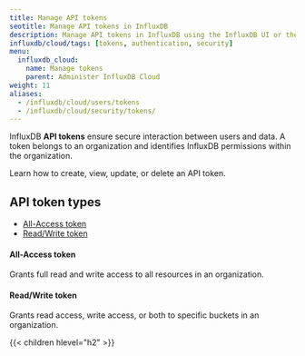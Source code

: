 ```yaml
---
title: Manage API tokens
seotitle: Manage API tokens in InfluxDB
description: Manage API tokens in InfluxDB using the InfluxDB UI or the influx CLI.
influxdb/cloud/tags: [tokens, authentication, security]
menu:
  influxdb_cloud:
    name: Manage tokens
    parent: Administer InfluxDB Cloud
weight: 11
aliases:
  - /influxdb/cloud/users/tokens
  - /influxdb/cloud/security/tokens/
---
```


InfluxDB **API tokens** ensure secure interaction between users and data.
A token belongs to an organization and identifies InfluxDB permissions within the organization.

Learn how to create, view, update, or delete an API token.

## API token types

- [All-Access token](#all-access-token)
- [Read/Write token](#readwrite-token)

#### All-Access token
Grants full read and write access to all resources in an organization.

#### Read/Write token
Grants read access, write access, or both to specific buckets in an organization.

{{< children hlevel="h2" >}}
